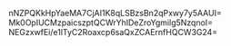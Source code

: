 nNZPQKkHpYaeMA7CjAI1K8qLSBzsBn2qPxwy7y5AAUI=
Mk0OpIUCMzpaicszptQCWrYhIDeZroYgmilg5NzqnoI=
NEGzxwfEi/e1lTyC2Roaxcp6saQxZCAErnfHQCW3G24=
